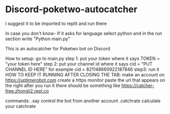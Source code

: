# Discord-poketwo-autocatcher
I suggest it to be imported to replit and run there 

In case you don't know- If it asks for language select python and in the run section write "Python main.py"

This is an autocatcher for Poketwo bot on Discord

How to setup:
go to main.py
step 1: put your token where it says TOKEN = "your token here"
step 2: put your channel id where it says cid = "PUT CHANNEL ID HERE" for example cid = 821148660922187846
step3: run it
HOW TO KEEP IT RUNNING AFTER CLOSING THE TAB:
make an account on https://uptimerobot.com
create a https monitor
paste the url that appears on the right after you run it there should be something like https://catcher-free.zhongli2.repl.co

commands:
.say <message> control the bot from another account
.catchrate calculate your catchrate

